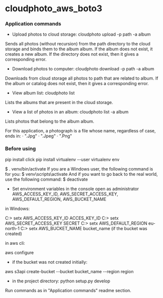 # cloudphoto_aws_boto3

### Application commands 

- Upload photos to cloud storage: cloudphoto upload -p path -a album

Sends all photos (without recursion) from the path directory to the cloud storage and binds them to the album album. If the album does not exist, it creates a new album. If the directory does not exist, then it gives a corresponding error.

- Download photos to computer: cloudphoto download -p path -a album

Downloads from cloud storage all photos to path that are related to album. If the album or catalog does not exist, then it gives a corresponding error.

- View album list: cloudphoto list

Lists the albums that are present in the cloud storage.

- View a list of photos in an album: cloudphoto list -a album

Lists photos that belong to the album album.

For this application, a photograph is a file whose name, regardless of case, ends in:
· ".Jpg"
· ".Jpeg"
· ".Png"

### Before using

pip install click
pip install virtualenv --user
virtualenv env

$ . venv/bin/activate
If you are a Windows user, the following command is for you:
$ venv\scripts\activate
And if you want to go back to the real world, use the following command:
$ deactivate

- Set environment variables in the console open as administrator
AWS_ACCESS_KEY_ID, AWS_SECRET_ACCESS_KEY, AWS_DEFAULT_REGION, AWS_BUCKET_NAME

in Windows:

C:\> setx AWS_ACCESS_KEY_ID ACCES_KEY_ID
C:\> setx AWS_SECRET_ACCESS_KEY SECRET
C:\> setx AWS_DEFAULT_REGION eu-north-1
C:\> setx AWS_BUCKET_NAME bucket_name (if the bucket was created)

in aws cli:

aws configure 

- if the bucket was not created initially:

aws s3api create-bucket --bucket bucket_name --region region

- in the project directory:
python setup.py develop

Run commands as in  "Application commands" readme section.
